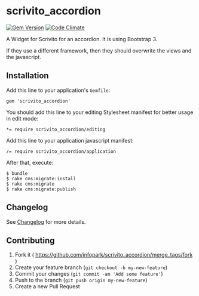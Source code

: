 scrivito_accordion
=====================

[![Gem Version](https://badge.fury.io/rb/scrivito_accordion.svg)](http://badge.fury.io/rb/scrivito_accordion)
[![Code Climate](https://codeclimate.com/github/infopark/scrivito_accordion/badges/gpa.svg)](https://codeclimate.com/github/infopark/scrivito_accordion)

A Widget for Scrivito for an accordion. It is using Bootstrap 3.

If they use a different framework, then they should overwrite the views and the javascript.

## Installation

Add this line to your application's `Gemfile`:

    gem 'scrivito_accordion'

You should add this line to your editing Stylesheet manifest for better usage in edit mode:

    *= require scrivito_accordion/editing

Add this line to your application javascript manifest:

    /= require scrivito_accordion/application

After that, execute:

    $ bundle
    $ rake cms:migrate:install
    $ rake cms:migrate
    $ rake cms:migrate:publish

## Changelog
See [Changelog](https://github.com/infopark/scrivito_accordion/blob/master/CHANGELOG.md) for more
details.

## Contributing

1. Fork it ( https://github.com/infopark/scrivito_accordion/merge_tags/fork )
2. Create your feature branch (`git checkout -b my-new-feature`)
3. Commit your changes (`git commit -am 'Add some feature'`)
4. Push to the branch (`git push origin my-new-feature`)
5. Create a new Pull Request